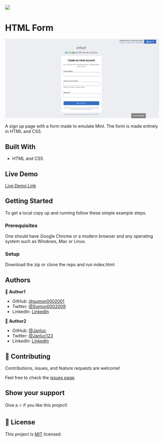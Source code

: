 ![](https://img.shields.io/badge/Microverse-blueviolet)

# HTML Form

![screenshot](./app_screenshot.png)

A sign up page with a form made to emulate Mint. The form is made entirely in HTML and CSS.

## Built With

- HTML and CSS


## Live Demo

[Live Demo Link](https://raw.githack.com/sumon0002001/html_form/form/index.html)


## Getting Started

To get a local copy up and running follow these simple example steps.

### Prerequisites

One should have Google Chrome or a modern browser and any operating system such as Windows, Mac or Linux. 

### Setup

Download the zip or clone the repo and run index.html

## Authors

👤 **Author1**

- GitHub: [@sumon0002001](https://github.com/sumon0002001)
- Twitter: [@Sumon0002009](https://twitter.com/Sumon0002009)
- LinkedIn: [LinkedIn](https://www.linkedin.com/in/seteve-john-294a1318a/)

👤 **Author2**

- GitHub: [@Janluc](https://github.com/janluc)
- Twitter: [@Janluc123](https://twitter.com/Janluc123)
- LinkedIn: [LinkedIn](https://www.linkedin.com/in/janluc-saneaux-91707a1b4/)

## 🤝 Contributing

Contributions, issues, and feature requests are welcome!

Feel free to check the [issues page](issues/).

## Show your support

Give a ⭐️ if you like this project!


## 📝 License

This project is [MIT](lic.url) licensed.
